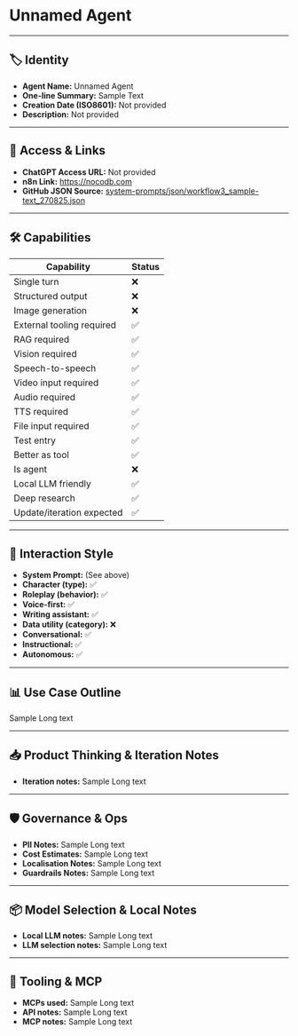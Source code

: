 # Unnamed Agent

---

## 🏷️ Identity

- **Agent Name:** Unnamed Agent  
- **One-line Summary:** Sample Text  
- **Creation Date (ISO8601):** Not provided  
- **Description:** Not provided

---

## 🔗 Access & Links

- **ChatGPT Access URL:** Not provided  
- **n8n Link:** https://nocodb.com  
- **GitHub JSON Source:** [system-prompts/json/workflow3_sample-text_270825.json](system-prompts/json/workflow3_sample-text_270825.json)

---

## 🛠️ Capabilities

| Capability | Status |
|-----------|--------|
| Single turn | ❌ |
| Structured output | ❌ |
| Image generation | ❌ |
| External tooling required | ✅ |
| RAG required | ✅ |
| Vision required | ✅ |
| Speech-to-speech | ✅ |
| Video input required | ✅ |
| Audio required | ✅ |
| TTS required | ✅ |
| File input required | ✅ |
| Test entry | ✅ |
| Better as tool | ✅ |
| Is agent | ❌ |
| Local LLM friendly | ✅ |
| Deep research | ✅ |
| Update/iteration expected | ✅ |

---

## 🧠 Interaction Style

- **System Prompt:** (See above)
- **Character (type):** ✅  
- **Roleplay (behavior):** ✅  
- **Voice-first:** ✅  
- **Writing assistant:** ✅  
- **Data utility (category):** ❌  
- **Conversational:** ✅  
- **Instructional:** ✅  
- **Autonomous:** ✅  

---

## 📊 Use Case Outline

Sample Long text

---

## 📥 Product Thinking & Iteration Notes

- **Iteration notes:** Sample Long text

---

## 🛡️ Governance & Ops

- **PII Notes:** Sample Long text
- **Cost Estimates:** Sample Long text
- **Localisation Notes:** Sample Long text
- **Guardrails Notes:** Sample Long text

---

## 📦 Model Selection & Local Notes

- **Local LLM notes:** Sample Long text
- **LLM selection notes:** Sample Long text

---

## 🔌 Tooling & MCP

- **MCPs used:** Sample Long text  
- **API notes:** Sample Long text  
- **MCP notes:** Sample Long text
